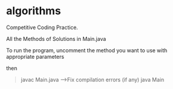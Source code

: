 # algorithms
Competitive Coding Practice.

All the Methods of Solutions in Main.java 

To run the program, uncomment the method you want to use with appropriate parameters

then 
> javac Main.java
  -->Fix compilation errors (if any)
> java Main
